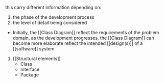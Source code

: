 this carry different information depending on:
1. the phase of the development process
2. the level of detail being considered

- Initially, the [[Class Diagram]] reflect the requirements of the problem domain, as the development progresses, the [[Class Diagram]] can become more elaborate reflect the intended [[design(s)]] of a [[software]] system

1. [[Structural elements]]
	- Class
	- Interface
	- Package
